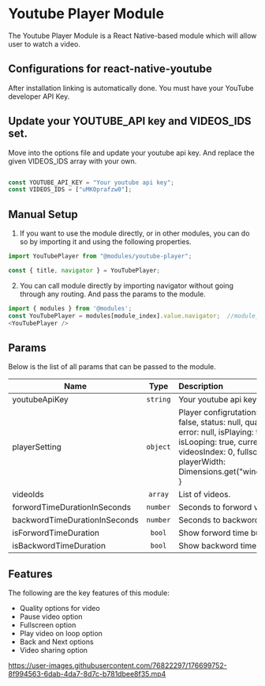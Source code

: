 # Youtube Player Module
The Youtube Player Module is a React Native-based module which will allow user to watch a video.


## Configurations for react-native-youtube
After installation linking is automatically done. You must have your YouTube developer API Key.

## Update your YOUTUBE_API key and VIDEOS_IDS set.
Move into the options file and update your youtube api key. And replace the given VIDEOS_IDS array with your own.
```javascript

const YOUTUBE_API_KEY = "Your youtube api key";
const VIDEOS_IDS = ["uMK0prafzw0"];

```
## Manual Setup

1. If you want to use the module directly, or in other modules, you can do so by importing it and using the following properties.

```javascript
import YouTubePlayer from "@modules/youtube-player";

const { title, navigator } = YouTubePlayer;
```

2. You can call module directly by importing navigator without going through any routing. And pass the params to the module.

```javascript
import { modules } from '@modules';
const YouTubePlayer = modules[module_index].value.navigator;  //module_index : position of the module in modules folder
<YouTubePlayer />
```

## Params

Below is the list of all params that can be passed to the module.

| Name                         | Type       | Description                                                    |
| -----------------------------|:----------:|:---------------------------------------------------------------|
| youtubeApiKey                | `string`   | Your youtube api key.                                          |
| playerSetting                | `object`   | Player configrutations {isReady: false, status: null, quality: null, error: null, isPlaying: true, isLooping: true, currentTime: 0, videosIndex: 0, fullscreen: false, playerWidth: Dimensions.get("window").width }             |
| videoIds                     | `array`    | List of videos.                                                |
| forwordTimeDurationInSeconds | `number`   | Seconds to forword video time                                  |
| backwordTimeDurationInSeconds| `number`   | Seconds to backword video time                                 |
| isForwordTimeDuration        | `bool`     | Show forword time button                                       |
| isBackwordTimeDuration       | `bool`     | Show backword time button                                      |

## Features
The following are the key features of this module:
* Quality options for video
* Pause video option
* Fullscreen option
* Play video on loop option
* Back and Next options
* Video sharing option


https://user-images.githubusercontent.com/76822297/176699752-8f994563-6dab-4da7-8d7c-b781dbee8f35.mp4

